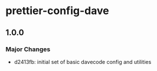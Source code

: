 # prettier-config-dave

## 1.0.0

### Major Changes

- d2413fb: initial set of basic davecode config and utilities
